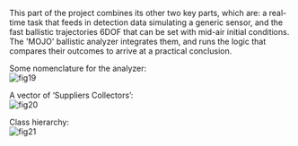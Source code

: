 This part of the project combines its other two key parts, which are: a real-time task that feeds in detection data simulating a generic sensor, and the fast ballistic trajectories 6DOF that can be set with mid-air initial conditions. The 'MOJO' ballistic analyzer integrates them, and runs the logic that compares their outcomes to arrive at a practical conclusion. 

Some nomenclature for the analyzer:\
![fig19](https://github.com/user-attachments/assets/0ac0677c-6ee9-44ab-a323-2e2737d4dcfb)

A vector of ‘Suppliers Collectors’:\
![fig20](https://github.com/user-attachments/assets/49af84af-8f6a-45c5-851b-7417eb07d51d)

Class hierarchy:\
![fig21](https://github.com/user-attachments/assets/b2cf5e4b-29a0-491a-b311-2c7105aa8893)
